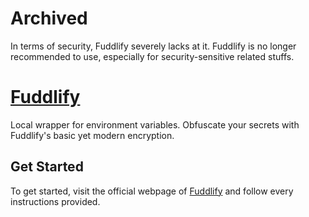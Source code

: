 # Archived
In terms of security, Fuddlify severely lacks at it. Fuddlify is no longer recommended to use, especially for security-sensitive related stuffs.

# [Fuddlify](https://creuserr.github.io/fuddlify)
Local wrapper for environment variables. Obfuscate your secrets with Fuddlify's basic yet modern encryption.

## Get Started
To get started, visit the official webpage of [Fuddlify](https://creuserr.github.io/fuddlify) and follow every instructions provided.
